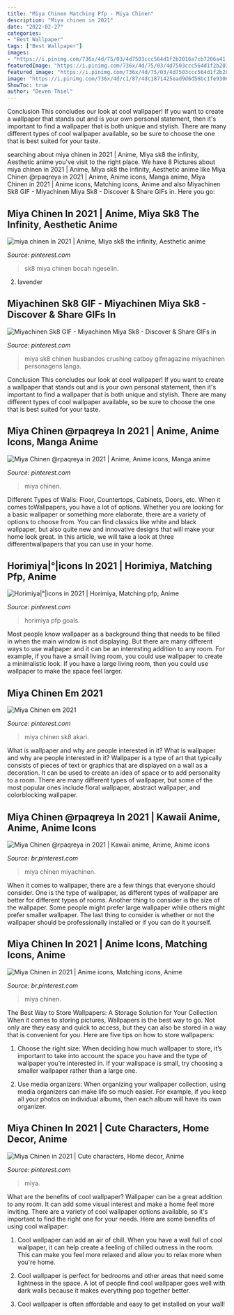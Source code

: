 ```yaml
---
title: "Miya Chinen Matching Pfp - Miya Chinen"
description: "Miya chinen in 2021"
date: "2022-02-27"
categories:
- "Best Wallpaper"
tags: ["Best Wallpaper"]
images:
- "https://i.pinimg.com/736x/4d/75/03/4d7503ccc564d1f2b2016a7cb7206a41.jpg"
featuredImage: "https://i.pinimg.com/736x/4d/75/03/4d7503ccc564d1f2b2016a7cb7206a41.jpg"
featured_image: "https://i.pinimg.com/736x/4d/75/03/4d7503ccc564d1f2b2016a7cb7206a41.jpg"
image: "https://i.pinimg.com/736x/4d/c1/87/4dc1871425ead9d6d56bc1fe93068c68.jpg"
ShowToc: true
author: "Deven Thiel"
---
```



Conclusion
This concludes our look at cool wallpaper! If you want to create a wallpaper that stands out and is your own personal statement, then it's important to find a wallpaper that is both unique and stylish. There are many different types of cool wallpaper available, so be sure to choose the one that is best suited for your taste.

	

		
searching about miya chinen in 2021 | Anime, Miya sk8 the infinity, Aesthetic anime you've visit to the right place. We have 8 Pictures about miya chinen in 2021 | Anime, Miya sk8 the infinity, Aesthetic anime like Miya Chinen @rpaqreya in 2021 | Anime, Anime icons, Manga anime, Miya Chinen in 2021 | Anime icons, Matching icons, Anime and also Miyachinen Sk8 GIF - Miyachinen Miya Sk8 - Discover &amp; Share GIFs in. Here you go:
		
    
## Miya Chinen In 2021 | Anime, Miya Sk8 The Infinity, Aesthetic Anime

<img loading=lazy src="https://i.pinimg.com/736x/4d/75/03/4d7503ccc564d1f2b2016a7cb7206a41.jpg" onerror="this.onerror=null;this.src='https://tse4.mm.bing.net/th?id=OIP.ixKJmHW5bLMh6d5YNJ8REwHaEK&amp;pid=15.1';" alt="miya chinen in 2021 | Anime, Miya sk8 the infinity, Aesthetic anime">

_Source: pinterest.com_

>sk8 miya chinen bocah ngeselin. 

	

2. lavender 

    
## Miyachinen Sk8 GIF - Miyachinen Miya Sk8 - Discover &amp; Share GIFs In

<img loading=lazy src="https://i.pinimg.com/736x/d8/6a/ce/d86acef08f7cde8c157c51711c6da55c.jpg" onerror="this.onerror=null;this.src='https://tse3.mm.bing.net/th?id=OIP.0LK7UFMc6JLKUj-6D2RZ9wHaEz&amp;pid=15.1';" alt="Miyachinen Sk8 GIF - Miyachinen Miya Sk8 - Discover &amp; Share GIFs in">

_Source: pinterest.com_

>miya sk8 chinen husbandos crushing catboy gifmagazine miyachinen personagens langa. 

	

Conclusion
This concludes our look at cool wallpaper! If you want to create a wallpaper that stands out and is your own personal statement, then it's important to find a wallpaper that is both unique and stylish. There are many different types of cool wallpaper available, so be sure to choose the one that is best suited for your taste.

    
## Miya Chinen @rpaqreya In 2021 | Anime, Anime Icons, Manga Anime

<img loading=lazy src="https://i.pinimg.com/736x/6b/62/19/6b6219cceabb081ffda5046e656a06aa.jpg" onerror="this.onerror=null;this.src='https://tse3.mm.bing.net/th?id=OIP.WgCwUPar8SX5Vn4yHqyZJAHaHa&amp;pid=15.1';" alt="Miya Chinen @rpaqreya in 2021 | Anime, Anime icons, Manga anime">

_Source: pinterest.com_

>miya chinen. 

	

Different Types of Walls: Floor, Countertops, Cabinets, Doors, etc.
When it comes toWallpapers, you have a lot of options. Whether you are looking for a basic wallpaper or something more elaborate, there are a variety of options to choose from. You can find classics like white and black wallpaper, but also quite new and innovative designs that will make your home look great. In this article, we will take a look at three differentwallpapers that you can use in your home.

    
## Horimiya|°|icons In 2021 | Horimiya, Matching Pfp, Anime

<img loading=lazy src="https://i.pinimg.com/736x/a0/84/37/a08437a723fec53ec1f034768a62e9e1.jpg" onerror="this.onerror=null;this.src='https://tse3.mm.bing.net/th?id=OIP.7AOQGuCXkpIa_yIDnDf5fQHaHa&amp;pid=15.1';" alt="Horimiya|°|icons in 2021 | Horimiya, Matching pfp, Anime">

_Source: pinterest.com_

>horimiya pfp goals. 

	

Most people know wallpaper as a background thing that needs to be filled in when the main window is not displaying. But there are many different ways to use wallpaper and it can be an interesting addition to any room. For example, if you have a small living room, you could use wallpaper to create a minimalistic look. If you have a large living room, then you could use wallpaper to make the space feel larger.

    
## Miya Chinen Em 2021

<img loading=lazy src="https://i.pinimg.com/736x/af/05/e2/af05e2770d19655f858f90cf0b1bc838.jpg" onerror="this.onerror=null;this.src='https://tse4.mm.bing.net/th?id=OIP.Ny1oL1DoA7lVUmNpqWBwlwHaHa&amp;pid=15.1';" alt="Miya Chinen em 2021">

_Source: pinterest.com_

>miya chinen sk8 akari. 

	

What is wallpaper and why are people interested in it?
What is wallpaper and why are people interested in it?
Wallpaper is a type of art that typically consists of pieces of text or graphics that are displayed on a wall as a decoration. It can be used to create an idea of space or to add personality to a room. There are many different types of wallpaper, but some of the most popular ones include floral wallpaper, abstract wallpaper, and colorblocking wallpaper.

    
## Miya Chinen @rpaqreya In 2021 | Kawaii Anime, Anime, Anime Icons

<img loading=lazy src="https://i.pinimg.com/736x/4d/c1/87/4dc1871425ead9d6d56bc1fe93068c68.jpg" onerror="this.onerror=null;this.src='https://tse2.mm.bing.net/th?id=OIP.9vjoOw6-XOsKFZ9qXp1UFQHaHa&amp;pid=15.1';" alt="Miya Chinen @rpaqreya in 2021 | Kawaii anime, Anime, Anime icons">

_Source: br.pinterest.com_

>miya chinen miyachinen. 

	

When it comes to wallpaper, there are a few things that everyone should consider. One is the type of wallpaper, as different types of wallpaper are better for different types of rooms. Another thing to consider is the size of the wallpaper. Some people might prefer large wallpaper while others might prefer smaller wallpaper. The last thing to consider is whether or not the wallpaper should be professionally installed or if you can do it yourself.

    
## Miya Chinen In 2021 | Anime Icons, Matching Icons, Anime

<img loading=lazy src="https://i.pinimg.com/736x/c3/37/f7/c337f75e9ddb90ddf58c4ff2bc41ab65.jpg" onerror="this.onerror=null;this.src='https://tse2.mm.bing.net/th?id=OIP.PPzH84VaEwVjBsURvmHAmAHaHa&amp;pid=15.1';" alt="Miya Chinen in 2021 | Anime icons, Matching icons, Anime">

_Source: br.pinterest.com_

>miya chinen. 

	

The Best Way to Store Wallpapers: A Storage Solution for Your Collection
When it comes to storing pictures, Wallpapers is the best way to go. Not only are they easy and quick to access, but they can also be stored in a way that is convenient for you. Here are five tips on how to store wallpapers:
1) Choose the right size: When deciding how much wallpaper to store, it’s important to take into account the space you have and the type of wallpaper you’re interested in. If your wallspace is small, try choosing a smaller wallpaper rather than a large one.

2) Use media organizers: When organizing your wallpaper collection, using media organizers can make life so much easier. For example, if you keep all your photos on individual albums, then each album will have its own organizer.

    
## Miya Chinen In 2021 | Cute Characters, Home Decor, Anime

<img loading=lazy src="https://i.pinimg.com/736x/ed/48/4e/ed484e1400bae0183a47d09852260926.jpg" onerror="this.onerror=null;this.src='https://tse3.mm.bing.net/th?id=OIP.DM37HQjUjwIcpoq07SMQaQHaD3&amp;pid=15.1';" alt="Miya Chinen in 2021 | Cute characters, Home decor, Anime">

_Source: pinterest.com_

>miya. 

	

What are the benefits of cool wallpaper?
Wallpaper can be a great addition to any room. It can add some visual interest and make a home feel more inviting. There are a variety of cool wallpaper options available, so it's important to find the right one for your needs. Here are some benefits of using cool wallpaper: 
1. Cool wallpaper can add an air of chill. When you have a wall full of cool wallpaper, it can help create a feeling of chilled outness in the room. This can make you feel more relaxed and allow you to relax more when you're home. 

2. Cool wallpaper is perfect for bedrooms and other areas that need some lightness in the space. A lot of people find cool wallpaper goes well with dark walls because it makes everything pop together better. 

3. Cool wallpaper is often affordable and easy to get installed on your wall!

